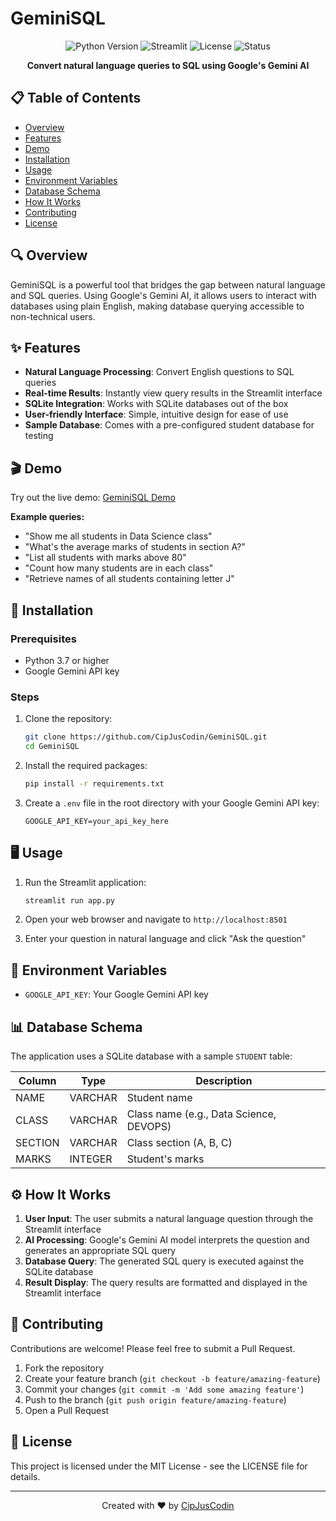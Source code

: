 # GeminiSQL

<div align="center">
  <img src="https://img.shields.io/badge/Python-3.7%2B-blue" alt="Python Version">
  <img src="https://img.shields.io/badge/Streamlit-1.0%2B-FF4B4B" alt="Streamlit">
  <img src="https://img.shields.io/badge/License-MIT-green" alt="License">
  <img src="https://img.shields.io/badge/Status-Active-success" alt="Status">
</div>

<p align="center">
  <strong>Convert natural language queries to SQL using Google's Gemini AI</strong>
</p>

## 📋 Table of Contents
- [Overview](#overview)
- [Features](#features)
- [Demo](#demo)
- [Installation](#installation)
- [Usage](#usage)
- [Environment Variables](#environment-variables)
- [Database Schema](#database-schema)
- [How It Works](#how-it-works)
- [Contributing](#contributing)
- [License](#license)

## 🔍 Overview
GeminiSQL is a powerful tool that bridges the gap between natural language and SQL queries. Using Google's Gemini AI, it allows users to interact with databases using plain English, making database querying accessible to non-technical users.

## ✨ Features
- **Natural Language Processing**: Convert English questions to SQL queries
- **Real-time Results**: Instantly view query results in the Streamlit interface
- **SQLite Integration**: Works with SQLite databases out of the box
- **User-friendly Interface**: Simple, intuitive design for ease of use
- **Sample Database**: Comes with a pre-configured student database for testing

## 🎬 Demo
Try out the live demo: [GeminiSQL Demo](https://cipjuscodin-geminisql.streamlit.app/)

**Example queries:**
- "Show me all students in Data Science class"
- "What's the average marks of students in section A?"
- "List all students with marks above 80"
- "Count how many students are in each class"
- "Retrieve names of all students containing letter J"

## 🚀 Installation

### Prerequisites
- Python 3.7 or higher
- Google Gemini API key

### Steps
1. Clone the repository:
   ```bash
   git clone https://github.com/CipJusCodin/GeminiSQL.git
   cd GeminiSQL
   ```

2. Install the required packages:
   ```bash
   pip install -r requirements.txt
   ```

3. Create a `.env` file in the root directory with your Google Gemini API key:
   ```
   GOOGLE_API_KEY=your_api_key_here
   ```

## 🖥️ Usage
1. Run the Streamlit application:
   ```bash
   streamlit run app.py
   ```

2. Open your web browser and navigate to `http://localhost:8501`

3. Enter your question in natural language and click "Ask the question"

## 🔐 Environment Variables
- `GOOGLE_API_KEY`: Your Google Gemini API key

## 📊 Database Schema
The application uses a SQLite database with a sample `STUDENT` table:

| Column  | Type      | Description            |
|---------|-----------|------------------------|
| NAME    | VARCHAR   | Student name           |
| CLASS   | VARCHAR   | Class name (e.g., Data Science, DEVOPS) |
| SECTION | VARCHAR   | Class section (A, B, C) |
| MARKS   | INTEGER   | Student's marks        |

## ⚙️ How It Works
1. **User Input**: The user submits a natural language question through the Streamlit interface
2. **AI Processing**: Google's Gemini AI model interprets the question and generates an appropriate SQL query
3. **Database Query**: The generated SQL query is executed against the SQLite database
4. **Result Display**: The query results are formatted and displayed in the Streamlit interface

## 🤝 Contributing
Contributions are welcome! Please feel free to submit a Pull Request.

1. Fork the repository
2. Create your feature branch (`git checkout -b feature/amazing-feature`)
3. Commit your changes (`git commit -m 'Add some amazing feature'`)
4. Push to the branch (`git push origin feature/amazing-feature`)
5. Open a Pull Request

## 📄 License
This project is licensed under the MIT License - see the LICENSE file for details.

---

<div align="center">
  <p>Created with ❤️ by <a href="https://github.com/CipJusCodin">CipJusCodin</a></p>
</div>
